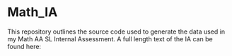 # Math_IA
This repository outlines the source code used to generate the data used in my Math AA SL Internal Assessment. A full length text of the IA can be found here:
